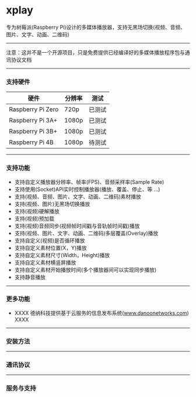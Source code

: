 # xplay

专为树莓派(Raspberry Pi)设计的多媒体播放器，支持无黑场切换(视频、音频、图片、文字、动画、二维码)

---

注意：这并不是一个开源项目，只是免费提供已经编译好的多媒体播放程序包与通讯协议文档

---
### 支持硬件

| 硬件 | 分辨率 | 测试 |
| --- | --- | --- |
| Raspberry Pi Zero | 720p | 已测试 |
| Raspberry Pi 3A+  | 1080p |已测试 |
| Raspberry Pi 3B+  | 1080p | 已测试 |
| Raspberry Pi 4B   | 1080p | 待测试 |

---
### 支持功能

* 支持自定义播放器分辨率、帧率(FPS)、音频采样率(Sample Rate)
* 支持使用(Socket)API实时控制播放器(播放、覆盖、停止、等 ...)
* 支持(视频、音频、图片、文字、动画、二维码)素材播放
* 支持(视频、图片)无黑场切换播放
* 支持(视频)硬解播放
* 支持(视频)预加载
* 支持(视频)音频同步(视频帧时间戳与音轨帧时间戳)播放
* 支持(视频、图片、文字、动画、二维码)多层覆盖(Overlay)播放
* 支持自定义(视频)是否循环播放
* 支持自定义素材位置(X，Y)播放
* 支持自定义素材尺寸(Width，Height)播放
* 支持自定义素材横竖屏播放
* 支持自定义素材开始播放时间(多个播放器间可以实现同步播放)
* 支持静音播放

---
### 更多功能

  * XXXX 德纳科技提供基于云服务的信息发布系统(www.danoonetworks.com) XXXX
---
### 安装方法


---
### 通讯协议

---
### 服务与支持

